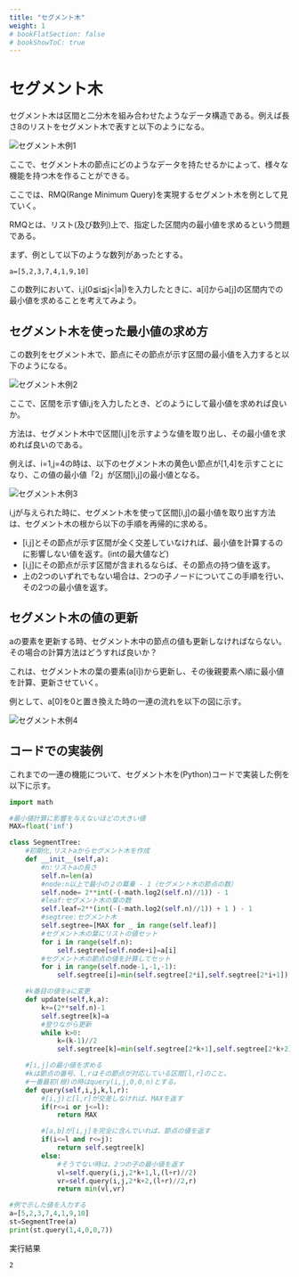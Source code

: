 ```yaml
---
title: "セグメント木"
weight: 1
# bookFlatSection: false
# bookShowToC: true
---
```


# セグメント木

セグメント木は区間と二分木を組み合わせたようなデータ構造である。例えば長さ8のリストをセグメント木で表すと以下のようになる。

![セグメント木例1](/img/procon/segment_tree1.png)

ここで、セグメント木の節点にどのようなデータを持たせるかによって、様々な機能を持つ木を作ることができる。

ここでは、RMQ(Range Minimum Query)を実現するセグメント木を例として見ていく。

RMQとは、リスト(及び数列)上で、指定した区間内の最小値を求めるという問題である。

まず、例として以下のような数列があったとする。

```
a=[5,2,3,7,4,1,9,10]
```

この数列において、i,j(0≦i≦j<|a|)を入力したときに、a[i]からa[j]の区間内での最小値を求めることを考えてみよう。

## セグメント木を使った最小値の求め方

この数列をセグメント木で、節点にその節点が示す区間の最小値を入力すると以下のようになる。

![セグメント木例2](/img/procon/segment_tree2.png)

ここで、区間を示す値i,jを入力したとき、どのようにして最小値を求めれば良いか。

方法は、セグメント木中で区間[i,j]を示すような値を取り出し、その最小値を求めれば良いのである。

例えば、i=1,j=4の時は、以下のセグメント木の黄色い節点が[1,4]を示すことになり、この値の最小値「2」が区間[i,j]の最小値となる。

![セグメント木例3](/img/procon/segment_tree3.png)

i,jが与えられた時に、セグメント木を使って区間[i,j]の最小値を取り出す方法は、セグメント木の根から以下の手順を再帰的に求める。

- [i,j]とその節点が示す区間が全く交差していなければ、最小値を計算するのに影響しない値を返す。(intの最大値など)
- [i,j]にその節点が示す区間が含まれるならば、その節点の持つ値を返す。
- 上の2つのいずれでもない場合は、2つの子ノードについてこの手順を行い、その2つの最小値を返す。

## セグメント木の値の更新

aの要素を更新する時、セグメント木中の節点の値も更新しなければならない。その場合の計算方法はどうすれば良いか？

これは、セグメント木の葉の要素(a[i])から更新し、その後親要素へ順に最小値を計算、更新させていく。

例として、a[0]を0と置き換えた時の一連の流れを以下の図に示す。

![セグメント木例4](/img/procon/segment_tree4.png)

## コードでの実装例

これまでの一連の機能について、セグメント木を(Python)コードで実装した例を以下に示す。

```python
import math

#最小値計算に影響を与えないほどの大きい値
MAX=float('inf')

class SegmentTree:
    #初期化,リストaからセグメント木を作成
    def __init__(self,a):
        #n:リストaの長さ
        self.n=len(a)
        #node:n以上で最小の２の冪乗 - 1（セグメント木の節点の数）
        self.node= 2**int(-(-math.log2(self.n)//1)) - 1
        #leaf:セグメント木の葉の数
        self.leaf=2**(int(-(-math.log2(self.n)//1)) + 1 ) - 1
        #segtree:セグメント木
        self.segtree=[MAX for _ in range(self.leaf)]
        #セグメント木の葉にリストの値セット
        for i in range(self.n):
            self.segtree[self.node+i]=a[i]
        #セグメント木の節点の値を計算してセット
        for i in range(self.node-1,-1,-1):
            self.segtree[i]=min(self.segtree[2*i],self.segtree[2*i+1])

    #k番目の値をaに変更
    def update(self,k,a):
        k+=(2**self.n)-1
        self.segtree[k]=a
        #登りながら更新
        while k>0:
            k=(k-1)//2
            self.segtree[k]=min(self.segtree[2*k+1],self.segtree[2*k+2])

    #[i,j]の最小値を求める
    #kは節点の番号、l,rはその節点が対応している区間[l,r]のこと。
    #一番最初(根)の時はquery(i,j,0,0,n)とする。
    def query(self,i,j,k,l,r):
        #[i,j)と[l,r]が交差しなければ、MAXを返す
        if(r<=i or j<=l):
            return MAX

        #[a,b]が[i,j]を完全に含んでいれば、節点の値を返す
        if(i<=l and r<=j):
            return self.segtree[k]
        else:
            #そうでない時は、2つの子の最小値を返す
            vl=self.query(i,j,2*k+1,l,(l+r)//2)
            vr=self.query(i,j,2*k+2,(l+r)//2,r)
            return min(vl,vr)

#例で示した値を入力する
a=[5,2,3,7,4,1,9,10]
st=SegmentTree(a)
print(st.query(1,4,0,0,7))

```

実行結果

```
2
```